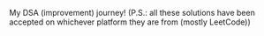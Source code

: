 My DSA (improvement) journey!
(P.S.: all these solutions have been accepted on whichever platform they are from (mostly LeetCode))

